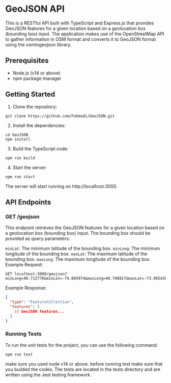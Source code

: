 # GeoJSON API

This is a RESTful API built with TypeScript and Express.js that provides GeoJSON features for a given location based on a geolocation box (bounding box) input. The application makes use of the OpenStreetMap API to gather information in OSM format and converts it to GeoJSON format using the osmtogeojson library.

## Prerequisites

- Node.js (v14 or above)
- npm package manager

## Getting Started

1. Clone the repository:

```shell
git clone https://github.com/Fahmadi/GeoJSON.git
```

2. Install the dependencies:
```shell 
cd GeoJSON
npm install
```

3. Build the TypeScript code:
```shell
npm run build
```

4. Start the server:
```shell
npm run start
```
The server will start running on http://localhost:3000.

## API Endpoints
### GET /geojson
This endpoint retrieves the GeoJSON features for a given location based on a geolocation box (bounding box) input. The bounding box should be provided as query parameters:

`minLat`: The minimum latitude of the bounding box.
`minLong`: The minimum longitude of the bounding box.
`maxLat`: The maximum latitude of the bounding box.
`maxLong`: The maximum longitude of the bounding box.
Example Request:

```shell
GET localhost:3000/geojson?minLong=40.712776&minLat=-74.005974&maxLong=40.748817&maxLat=-73.985428
```

Example Response:
```json
{
  "type": "FeatureCollection",
  "features": [
    // GeoJSON features...
  ]
}
```

### Running Tests
To run the unit tests for the project, you can use the following command:
```shell
npm run test
```
make sure you used node v14 or above.
before running test make sure that you builded the codes.
The tests are located in the tests directory and are written using the Jest testing framework.

